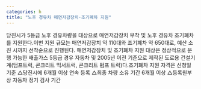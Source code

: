 ```yaml
---
categories: h
title: "노후 경유차 매연저감장치·조기폐차 지원"
---
```

당진시가 5등급 노후 경유차량을 대상으로 매연저감장치 부착 및 노후 경유차 조기폐차를 지원한다.이번 지원 규모는 매연저감장치 약 110대와 조기폐차 약 650대로, 예산 소진 시까지 선착순으로 진행된다. 매연저감장치 및 조기폐차 지원 대상은 정상적으로 운행 가능한 배출가스 5등급 경유 자동차 및 2005년 이전 기준으로 제작된 도로용 건설기계(덤프트럭, 콘크리트 믹서트럭, 콘크리트 펌프 트럭)다.조기폐차 지원 자격은 신청일 기준 △당진시에 6개월 이상 연속 등록 △최종 차량 소유 기간 6개월 이상 △등록원부상 자동차 정기 검사 기간